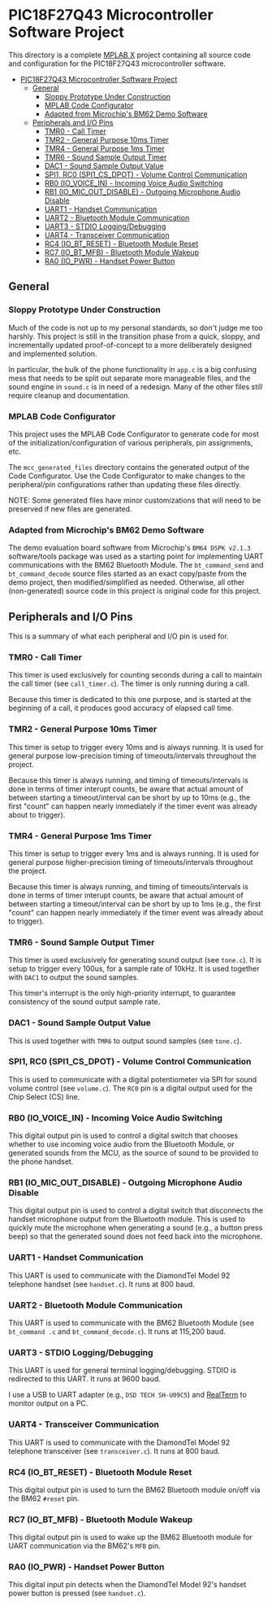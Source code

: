 # PIC18F27Q43 Microcontroller Software Project

This directory is a complete [MPLAB X](https://www.microchip.com/en-us/tools-resources/develop/mplab-x-ide) project containing all source code and configuration for the PIC18F27Q43 microcontroller software.

- [PIC18F27Q43 Microcontroller Software Project](#pic18f27q43-microcontroller-software-project)
  - [General](#general)
    - [Sloppy Prototype Under Construction](#sloppy-prototype-under-construction)
    - [MPLAB Code Configurator](#mplab-code-configurator)
    - [Adapted from Microchip's BM62 Demo Software](#adapted-from-microchips-bm62-demo-software)
  - [Peripherals and I/O Pins](#peripherals-and-io-pins)
    - [TMR0 - Call Timer](#tmr0---call-timer)
    - [TMR2 - General Purpose 10ms Timer](#tmr2---general-purpose-10ms-timer)
    - [TMR4 - General Purpose 1ms Timer](#tmr4---general-purpose-1ms-timer)
    - [TMR6 - Sound Sample Output Timer](#tmr6---sound-sample-output-timer)
    - [DAC1 - Sound Sample Output Value](#dac1---sound-sample-output-value)
    - [SPI1, RC0 (SPI1_CS_DPOT) - Volume Control Communication](#spi1-rc0-spi1_cs_dpot---volume-control-communication)
    - [RB0 (IO_VOICE_IN) - Incoming Voice Audio Switching](#rb0-io_voice_in---incoming-voice-audio-switching)
    - [RB1 (IO_MIC_OUT_DISABLE) - Outgoing Microphone Audio Disable](#rb1-io_mic_out_disable---outgoing-microphone-audio-disable)
    - [UART1 - Handset Communication](#uart1---handset-communication)
    - [UART2 - Bluetooth Module Communication](#uart2---bluetooth-module-communication)
    - [UART3 - STDIO Logging/Debugging](#uart3---stdio-loggingdebugging)
    - [UART4 - Transceiver Communication](#uart4---transceiver-communication)
    - [RC4 (IO_BT_RESET) - Bluetooth Module Reset](#rc4-io_bt_reset---bluetooth-module-reset)
    - [RC7 (IO_BT_MFB) - Bluetooth Module Wakeup](#rc7-io_bt_mfb---bluetooth-module-wakeup)
    - [RA0 (IO_PWR) - Handset Power Button](#ra0-io_pwr---handset-power-button)

## General 

### Sloppy Prototype Under Construction

Much of the code is not up to my personal standards, so don't judge me too harshly. This project is still in the transition phase from a quick, sloppy, and incrementally updated proof-of-concept to a more deliberately designed and implemented solution.

In particular, the bulk of the phone functionality in `app.c` is a big confusing mess that needs to be split out separate more manageable files, and the sound engine in `sound.c` is in need of a redesign. Many of the other files still require cleanup and documentation.

### MPLAB Code Configurator

This project uses the MPLAB Code Configurator to generate code for most of the initialization/configuration of various peripherals, pin assignments, etc. 

The `mcc_generated_files` directory contains the generated output of the Code Configurator. Use the Code Configurator to make changes to the peripheral/pin configurations rather than updating these files directly.

NOTE: Some generated files have minor customizations that will need to be preserved if new files are generated.

### Adapted from Microchip's BM62 Demo Software

The demo evaluation board software from Microchip's `BM64 DSPK v2.1.3` software/tools package was used as a starting point for implementing UART communications with the BM62 Bluetooth Module. The `bt_command_send` and `bt_command_decode` source files started as an exact copy/paste from the demo project, then modified/simplified as needed. Otherwise, all other (non-generated) source code in this project is original code for this project.

## Peripherals and I/O Pins

This is a summary of what each peripheral and I/O pin is used for.

### TMR0 - Call Timer

This timer is used exclusively for counting seconds during a call to maintain the call timer (see `call_timer.c`). The timer is only running during a call. 

Because this timer is dedicated to this one purpose, and is started at the beginning of a call, it produces good accuracy of elapsed call time.

### TMR2 - General Purpose 10ms Timer

This timer is setup to trigger every 10ms and is always running. It is used for general purpose low-precision timing of timeouts/intervals throughout the project.

Because this timer is always running, and timing of timeouts/intervals is done in terms of timer interupt counts, be aware that actual amount of between starting a timeout/interval can be short by up to 10ms (e.g., the first "count" can happen nearly immediately if the timer event was already about to trigger).

### TMR4 - General Purpose 1ms Timer

This timer is setup to trigger every 1ms and is always running. It is used for general purpose higher-precision timing of timeouts/intervals throughout the project.

Because this timer is always running, and timing of timeouts/intervals is done in terms of timer interupt counts, be aware that actual amount of between starting a timeout/interval can be short by up to 1ms (e.g., the first "count" can happen nearly immediately if the timer event was already about to trigger).

### TMR6 - Sound Sample Output Timer

This timer is used exclusively for generating sound output (see `tone.c`). It is setup to trigger every 100us, for a sample rate of 10kHz. It is used together with `DAC1` to output the sound samples.

This timer's interrupt is the only high-priority interrupt, to guarantee consistency of the sound output sample rate. 

### DAC1 - Sound Sample Output Value

This is used together with `TMR6` to output sound samples (see `tone.c`).

### SPI1, RC0 (SPI1_CS_DPOT) - Volume Control Communication

This is used to communicate with a digital potentiometer via SPI for sound volume control (see `volume.c`). The `RC0` pin is a digital output used for the Chip Select (CS) line.

### RB0 (IO_VOICE_IN) - Incoming Voice Audio Switching

This digital output pin is used to control a digital switch that chooses whether to use incoming voice audio from the Bluetooth Module, or generated sounds from the MCU, as the source of sound to be provided to the phone handset.

### RB1 (IO_MIC_OUT_DISABLE) - Outgoing Microphone Audio Disable

This digital output pin is used to control a digital switch that disconnects the handset microphone output from the Bluetooth module. This is used to quickly mute the microphone when generating a sound (e.g., a button press beep) so that the generated sound does not feed back into the microphone.

### UART1 - Handset Communication

This UART is used to communicate with the DiamondTel Model 92 telephone handset (see `handset.c`). It runs at 800 baud.

### UART2 - Bluetooth Module Communication

This UART is used to communicate with the BM62 Bluetooth Module (see `bt_command
.c` and `bt_command_decode.c`). It runs at 115,200 baud.

### UART3 - STDIO Logging/Debugging

This UART is used for general terminal logging/debugging. STDIO is redirected to this UART. It runs at 9600 baud.

I use a USB to UART adapter (e.g., `DSD TECH SH-U09C5`) and [RealTerm](https://realterm.sourceforge.io/) to monitor output on a PC.

### UART4 - Transceiver Communication

This UART is used to communicate with the DiamondTel Model 92 telephone transceiver (see `transceiver.c`). It runs at 800 baud.

### RC4 (IO_BT_RESET) - Bluetooth Module Reset

This digital output pin is used to turn the BM62 Bluetooth module on/off via the BM62 `#reset` pin.

### RC7 (IO_BT_MFB) - Bluetooth Module Wakeup

This digital output pin is used to wake up the BM62 Bluetooth module for UART communication via the BM62's `MFB` pin.

### RA0 (IO_PWR) - Handset Power Button

This digital input pin detects when the DiamondTel Model 92's handset power button is pressed (see `handset.c`).
